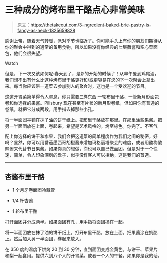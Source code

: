 # 三种成分的烤布里干酪点心非常美味

> 原文：<https://thetakeout.com/3-ingredient-baked-brie-pastry-is-fancy-as-heck-1825659828>

感谢上帝，随着天气转暖，派对季节也临近了。你可能手头上有你的朋友们期待从你的聚会中得到的通常的备用食物，所以如果没有你经典的七层蘸酱和空心菜面包，他们会很失望。

Watch

但是，下一次又该如何呢:春天到了，是新的开始的时候了！从早午餐到鸡尾酒，我们想不出有什么比这种烤布里干酪更好和/或更容易在您的下一次聚会上拿出来。每当你应该带一道菜去参加别人的聚会时，这也是一个受欢迎的节目。

这道开胃菜简单得令人窒息，你只需要三样东西:一轮布里干酪、一管新月形面包卷和你选择的果酱。Pillsbury 现在甚至有片状的新月形卷纸，但如果你有普通的卷纸，就把它分成两段，用手指去掉那些小孔。

将一半面团平铺在抹了油的饼干纸上。把布里干酪放在那里。在那里涂些果酱。把另一半面团放在上面，卷起来，希望是艺术风格的。烤至棕色。你完了。不客气

配上你选择的饼干和水果，我们会把这道菜的简单程度作为我们之间的秘密，好吗？显然，你可以用番茄墨西哥胡椒酱来增加玛格丽塔聚会的难度，或者用酸梅酸辣酱来代替节日果酱。如果你真的想做，你也可以自己做面团。但是对于一个快速，简单，令人印象深刻的盘子，似乎没有客人可以拒绝，这是我们的首选。

* * *

## 杏酱布里干酪

*   1 个月牙卷面团冷藏管

*   1/4 杯杏酱

*   1 轮布里干酪

打开面团并分成两半。如果面团有孔，用手指将面团揉在一起。

将一半面团放在抹了油的饼干纸上。打开布里干酪，放在上面。把果酱涂在奶酪上。然后加入另一半面团，卷起来放入。

在 350 度的温度下烘烤 20 到 30 分钟，直到面团变成金黄色。与饼干、苹果片和梨一起食用。提供六到八个人的开胃菜，或者一个人的午餐，如果你是我的话。